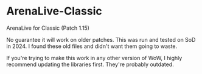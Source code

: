 # ArenaLive-Classic
ArenaLive for Classic (Patch 1.15)

No guarantee it will work on older patches.
This was run and tested on SoD in 2024. I found these old files and didn't want them going to waste.

If you're trying to make this work in any other version of WoW, I highly recommend updating the libraries first. They're probably outdated.

